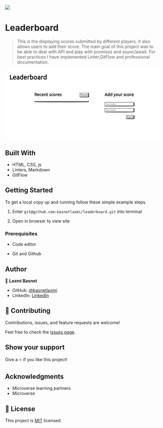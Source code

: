 ![](https://img.shields.io/badge/Microverse-blueviolet)

# Leaderboard

> This is the displaying scores submitted by different players. It also allows users to add their score. The main goal of this project was to be able to deal with API and play with promises and async/await. For best practices I have implemented Linter,GitFlow and professional documentation. 

![screenshot](./images/Leaderboard.png)

## Built With

- HTML, CSS, js
- Linters, Markdown
- GitFlow 


## Getting Started

To get a local copy up and running follow these simple example steps.

1) Enter `git@github.com:basnetlaxmi/leaderboard.git` into terminal

2) Open in browser to view site


### Prerequisites

- Code editor

- Git and Github

## Author

👤 **Laxmi Basnet**

- GitHub: [@basnetlaxmi](https://github.com/basnetlaxmi)
- LinkedIn: [LinkedIn](https://np.linkedin.com/in/laxmi-basnet-b22403131)

## 🤝 Contributing

Contributions, issues, and feature requests are welcome!

Feel free to check the [issues page](../../issues/).

## Show your support

Give a ⭐️ if you like this project!

## Acknowledgments

- Microverse learning partners
- Microverse


## 📝 License

This project is [MIT](./MIT.md) licensed.
